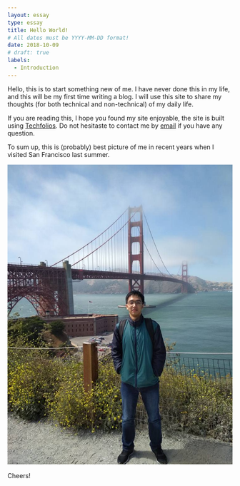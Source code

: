 ```yaml
---
layout: essay
type: essay
title: Hello World!
# All dates must be YYYY-MM-DD format!
date: 2018-10-09
# draft: true
labels:
  - Introduction
---
```


Hello, this is to start something new of me. I have never done this in my life, and this will be my first time writing a blog. I will use this site to share my thoughts (for both technical and non-technical) of my daily life.

If you are reading this, I hope you found my site enjoyable, the site is built using [Techfolios](https://techfolios.github.io/). Do not hesitaste to contact me by [email](mailto:phamvutuan10@gmail.com) if you have any question.

To sum up, this is (probably) best picture of me in recent years when I visited San Francisco last summer.

<img src="../images/PhamVuTuan.jpg" style="max-width:100%"/>

Cheers!
